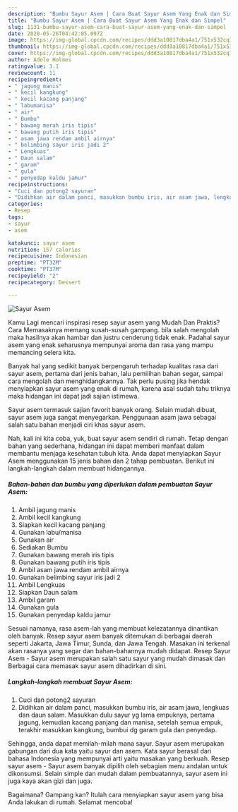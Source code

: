 ```yaml
---
description: "Bumbu Sayur Asem | Cara Buat Sayur Asem Yang Enak dan Simpel"
title: "Bumbu Sayur Asem | Cara Buat Sayur Asem Yang Enak dan Simpel"
slug: 1131-bumbu-sayur-asem-cara-buat-sayur-asem-yang-enak-dan-simpel
date: 2020-05-26T04:42:05.097Z
image: https://img-global.cpcdn.com/recipes/ddd3a10817dba4a1/751x532cq70/sayur-asem-foto-resep-utama.jpg
thumbnail: https://img-global.cpcdn.com/recipes/ddd3a10817dba4a1/751x532cq70/sayur-asem-foto-resep-utama.jpg
cover: https://img-global.cpcdn.com/recipes/ddd3a10817dba4a1/751x532cq70/sayur-asem-foto-resep-utama.jpg
author: Adele Holmes
ratingvalue: 3.1
reviewcount: 11
recipeingredient:
- " jagung manis"
- " kecil kangkung"
- " kecil kacang panjang"
- " labumanisa"
- " air"
- " Bumbu"
- " bawang merah iris tipis"
- " bawang putih iris tipis"
- " asam jawa rendam ambil airnya"
- " belimbing sayur iris jadi 2"
- " Lengkuas"
- " Daun salam"
- " garam"
- " gula"
- " penyedap kaldu jamur"
recipeinstructions:
- "Cuci dan potong2 sayuran"
- "Didihkan air dalam panci, masukkan bumbu iris, air asam jawa, lengkuas dan daun salam. Masukkan dulu sayur yg lama empuknya, pertama jagung, kemudian kacang panjang dan manisa, setelah semua empuk, terakhir masukkan kangkung, bumbui dg garam gula dan penyedap."
categories:
- Resep
tags:
- sayur
- asem

katakunci: sayur asem 
nutrition: 157 calories
recipecuisine: Indonesian
preptime: "PT32M"
cooktime: "PT37M"
recipeyield: "2"
recipecategory: Dessert

---
```



![Sayur Asem](https://img-global.cpcdn.com/recipes/ddd3a10817dba4a1/751x532cq70/sayur-asem-foto-resep-utama.jpg)

Kamu Lagi mencari inspirasi resep sayur asem yang Mudah Dan Praktis? Cara Memasaknya memang susah-susah gampang. bila salah mengolah maka hasilnya akan hambar dan justru cenderung tidak enak. Padahal sayur asem yang enak seharusnya mempunyai aroma dan rasa yang mampu memancing selera kita.

Banyak hal yang sedikit banyak berpengaruh terhadap kualitas rasa dari sayur asem, pertama dari jenis bahan, lalu pemilihan bahan segar, sampai cara mengolah dan menghidangkannya. Tak perlu pusing jika hendak menyiapkan sayur asem yang enak di rumah, karena asal sudah tahu triknya maka hidangan ini dapat jadi sajian istimewa.

Sayur asem termasuk sajian favorit banyak orang. Selain mudah dibuat, sayur asem juga sangat menyegarkan. Penggunaan asam jawa sebagai salah satu bahan menjadi ciri khas sayur asem.


Nah, kali ini kita coba, yuk, buat sayur asem sendiri di rumah. Tetap dengan bahan yang sederhana, hidangan ini dapat memberi manfaat dalam membantu menjaga kesehatan tubuh kita. Anda dapat menyiapkan Sayur Asem menggunakan 15 jenis bahan dan 2 tahap pembuatan. Berikut ini langkah-langkah dalam membuat hidangannya.

<!--inarticleads1-->

##### Bahan-bahan dan bumbu yang diperlukan dalam pembuatan Sayur Asem:

1. Ambil  jagung manis
1. Ambil  kecil kangkung
1. Siapkan  kecil kacang panjang
1. Gunakan  labu/manisa
1. Gunakan  air
1. Sediakan  Bumbu
1. Gunakan  bawang merah iris tipis
1. Gunakan  bawang putih iris tipis
1. Ambil  asam jawa rendam ambil airnya
1. Gunakan  belimbing sayur iris jadi 2
1. Ambil  Lengkuas
1. Siapkan  Daun salam
1. Ambil  garam
1. Gunakan  gula
1. Gunakan  penyedap kaldu jamur


Sesuai namanya, rasa asem-lah yang membuat kelezatannya dinantikan oleh banyak. Resep sayur asem banyak ditemukan di berbagai daerah seperti Jakarta, Jawa Timur, Sunda, dan Jawa Tengah. Masakan ini terkenal akan rasanya yang segar dan bahan-bahannya mudah didapat. Resep Sayur Asem - Sayur asem merupakan salah satu sayur yang mudah dimasak dan Berbagai cara memasak sayur asem dihadirkan di sini. 

<!--inarticleads2-->

##### Langkah-langkah membuat Sayur Asem:

1. Cuci dan potong2 sayuran
1. Didihkan air dalam panci, masukkan bumbu iris, air asam jawa, lengkuas dan daun salam. Masukkan dulu sayur yg lama empuknya, pertama jagung, kemudian kacang panjang dan manisa, setelah semua empuk, terakhir masukkan kangkung, bumbui dg garam gula dan penyedap.


Sehingga, anda dapat memilah-milah mana sayur. Sayur asem merupakan gabungan dari dua kata yaitu sayur dan asem. Kata sayur berasal dari bahasa Indonesia yang mempunyai arti yaitu masakan yang berkuah. Resep sayur asem - Sayur asem banyak dipilih oleh sebagian menu andalan untuk dikonsumsi. Selain simple dan mudah dalam pembuatannya, sayur asem ini juga kaya akan gizi dan juga. 

Bagaimana? Gampang kan? Itulah cara menyiapkan sayur asem yang bisa Anda lakukan di rumah. Selamat mencoba!
